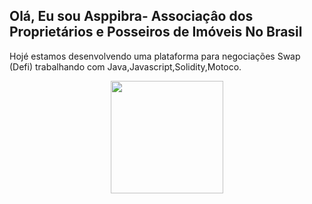 ## Olá, Eu sou Asppibra- Associaçâo dos Proprietários e Posseiros de Imóveis No Brasil  
Hojé estamos desenvolvendo uma plataforma para negociações Swap (Defi)
trabalhando com Java,Javascript,Solidity,Motoco.


<div align="center"> 
  <a href="https://github.com/rafaballerini"> 
  <img height="180em" src="https://github-readme-stats.vercel.app/api?username=rafaballerini&show_icons=true&theme=dracula&include_all_commits=true&count_private=true"/>
